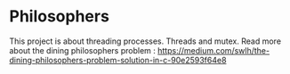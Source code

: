 # Philosophers
This project is about threading processes.  Threads and mutex.
Read more about the dining philosophers problem : https://medium.com/swlh/the-dining-philosophers-problem-solution-in-c-90e2593f64e8

